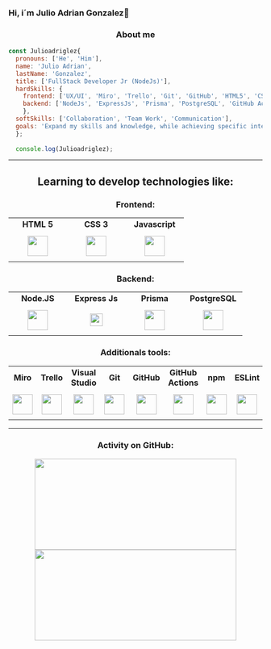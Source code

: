 ### Hi, i´m Julio Adrian Gonzalez👋

<div align="center">
  
### About me
</div>
  
``` javascript
const Julioadriglez{
  pronouns: ['He', 'Him'],
  name: 'Julio Adrian',
  lastName: 'Gonzalez',
  title: ['FullStack Developer Jr (NodeJs)'],
  hardSkills: {
    frontend: ['UX/UI', 'Miro', 'Trello', 'Git', 'GitHub', 'HTML5', 'CSS3', 'Javascript'],
    backend: ['NodeJs', 'ExpressJs', 'Prisma', 'PostgreSQL', 'GitHub Actions', 'Jest'],
    },
  softSkills: ['Collaboration', 'Team Work', 'Communication'],
  goals: 'Expand my skills and knowledge, while achieving specific interpersonal and work objectives.'
  };
  
  console.log(Julioadriglez);

```
<hr>
<div align="center">

## Learning to develop technologies like:
### Frontend:
<table>
  <tr align="center">
    <td width="100px"><strong>HTML 5</strong></td>
    <td width="100px"><strong>CSS 3</strong></td>
    <td width="100px"><strong>Javascript</strong></td>
  </tr>
  <tr align="center" height="60px">
    <td><img height="40px" src="https://cdn.worldvectorlogo.com/logos/html-1.svg"></td>
    <td><img height="40px" src="https://cdn.worldvectorlogo.com/logos/css-3.svg"></td>
    <td><img height="40px" src="https://cdn.worldvectorlogo.com/logos/logo-javascript.svg"></td>
  </tr>
</table>

### Backend:
<table>
  <tr align="center">
    <td width="100px"><strong>Node.JS</strong></td>
    <td width="100px"><strong>Express Js</strong></td>
    <td width="100px"><strong>Prisma</strong></td>
    <td width="100px"><strong>PostgreSQL</strong></td>
  </tr>
  <tr align="center" height="60px">
    <td><img height="40px" src="https://cdn.worldvectorlogo.com/logos/nodejs-icon.svg"></td>
    <td><img height="25px"  style="color:white" src="https://expressjs.com/images/express-facebook-share.png"></td>
    <td><img height="40px" src="https://cdn.worldvectorlogo.com/logos/prisma-2.svg"></td>
    <td><img height="40px" src="https://cdn.worldvectorlogo.com/logos/postgresql.svg"></td>
  </tr>
</table>

### Additionals tools:
<table>
  <tr align="center">
    <td width="100px"><strong>Miro</strong></td>
    <td width="100px"><strong>Trello</strong></td>
    <td width="100px"><strong>Visual Studio</strong></td>
    <td width="100px"><strong>Git</strong></td>
    <td width="100px"><strong>GitHub</strong></td>
    <td width="100px"><strong>GitHub Actions</strong></td>
    <td width="100px"><strong>npm</strong></td>
    <td width="100px"><strong>ESLint</strong></td>
    <td width="100px"><strong>TDD Jest</strong></td>
  </tr>
  <tr align="center" height="60px">
    <td><img height="40px" src="https://cdn.worldvectorlogo.com/logos/miro-1.svg"></td>
    <td><img height="40px" src="https://cdn.worldvectorlogo.com/logos/trello.svg"></td>
    <td><img height="40px" src="https://cdn.worldvectorlogo.com/logos/visual-studio-code-1.svg"></td>
    <td><img height="40px" src="https://cdn.worldvectorlogo.com/logos/git-icon.svg"></td>
    <td><img height="40px" src="https://img.icons8.com/color/480/github--v1.png"></td>
    <td><img height="40px" src="https://seeklogo.com/images/G/github-actions-logo-031704BDC6-seeklogo.com.png"></td>
    <td><img height="40px" src="https://cdn.worldvectorlogo.com/logos/npm.svg"></td>
    <td><img height="40px" src="https://cdn.worldvectorlogo.com/logos/eslint-1.svg"></td>
    <td><img height="40px" src="https://symbols.getvecta.com/stencil_25/40_jest.5fde12ec22.png"></td> 
  </tr>
</table>
  
</div>
<hr>
<div align="center">

### Activity on GitHub:
  <img height="180em" width="400em" src="https://github-readme-stats.vercel.app/api?username=Julioadriglez&show_icons=true&theme=tokyonight&hide_border=true"/>
  <img height="180em" width="400em" src="http://github-readme-streak-stats.herokuapp.com?user=Julioadriglez&theme=tokyonight_duo&date_format=M%20j%5B%2C%20Y%5D"/>
  
</div>
